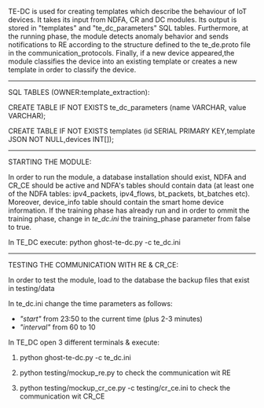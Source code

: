 TE-DC is used for creating templates which describe the behaviour of IoT devices. It takes its input from NDFA, CR and DC modules. Its output is stored in "templates" and "te_dc_parameters" SQL tables. Furthermore, at the running phase, the module detects anomaly behavior and sends notifications to RE according to the structure defined to the te_de.proto file in the communication_protocols. Finally, if a new device appeared,the module classifies the device into an existing template or creates a new template in order to classify the device.

-------------------------------------------------------

SQL TABLES (OWNER:template_extraction):

CREATE TABLE IF NOT EXISTS te_dc_parameters (name VARCHAR, value VARCHAR);

CREATE TABLE IF NOT EXISTS templates (id SERIAL PRIMARY KEY,template JSON  NOT NULL,devices  INT[]);

--------------------------------------------------------------------------

STARTING THE MODULE: 

In order to run the module, a database installation should exist, NDFA and CR_CE should be active and NDFA's tables should contain data (at least one of the NDFA tables: ipv4_packets, ipv4_flows, bt_packets, bt_batches etc). Moreover, device_info table should contain the smart home device information. If the training phase has already run and in order to ommit the training phase, change in _te_dc.ini_ the training_phase parameter from false to true.

In TE_DC execute: python ghost-te-dc.py -c te_dc.ini

--------------------------------------------------------------------------
TESTING THE COMMUNICATION WITH RE & CR_CE:

In order to test the module, load to the database the backup files that exist in testing/data

In te_dc.ini change the time parameters as follows:

- _"start"_ from 23:50 to the current time (plus 2-3 minutes)
- _"interval"_ from 60 to 10

In TE_DC open 3 different terminals & execute: 

1. python ghost-te-dc.py -c te_dc.ini 

2. python testing/mockup_re.py to check the communication wit RE

3. python testing/mockup_cr_ce.py -c testing/cr_ce.ini to check the communication wit CR_CE